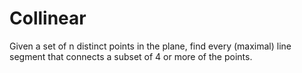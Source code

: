 # Collinear
Given a set of n distinct points in the plane, find every (maximal) line segment that connects a subset of 4 or more of the points.
